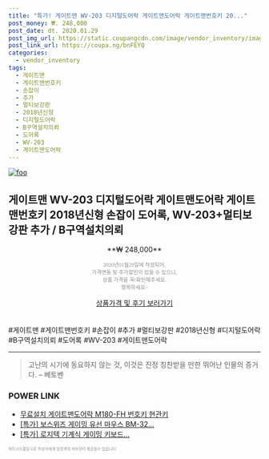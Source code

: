 ```yaml
--- 
title: "특가! 게이트맨 WV-203 디지털도어락 게이트맨도어락 게이트맨번호키 20..." 
post_money: ₩. 248,000 
post_date: dt. 2020.01.29 
post_img_url: https://static.coupangcdn.com/image/vendor_inventory/images/2018/03/29/15/8/6cd96008-210b-4735-b35b-497809bf7bdf.jpg 
post_link_url: https://coupa.ng/bnFEYQ 
categories: 
  - vendor_inventory 
tags: 
  - 게이트맨 
  - 게이트맨번호키 
  - 손잡이 
  - 추가 
  - 멀티보강판 
  - 2018년신형 
  - 디지털도어락 
  - B구역설치의뢰 
  - 도어록 
  - WV-203 
  - 게이트맨도어락 
--- 
```

[![foo](https://static.coupangcdn.com/image/vendor_inventory/images/2018/03/29/15/8/6cd96008-210b-4735-b35b-497809bf7bdf.jpg)](https://coupa.ng/bnFEYQ) 

## 게이트맨 WV-203 디지털도어락 게이트맨도어락 게이트맨번호키 2018년신형 손잡이 도어록, WV-203+멀티보강판 추가 / B구역설치의뢰 
<p style="text-align: center;">**₩ 248,000**</p> 
<p style="text-align: center;"><span style="color: #898c8f; font-family: Georgia,Times,serif; font-size: 0.75em;">2020년01월29일에 작성되어, <br>가격변동 및 추가할인이 있을 수 있으니,<br> 상품 가격을 꼭!확인해주세요.<br>행복하세요~</span> 
</p>	 
<div markdown="0" style="text-align: center;"><a href="https://coupa.ng/bnFEYQ" class="btn btn--success">상품가격 및 후기 보러가기</a></div> 
<br><br> 
  #게이트맨 #게이트맨번호키 #손잡이 #추가 #멀티보강판 #2018년신형 #디지털도어락 #B구역설치의뢰 #도어록 #WV-203 #게이트맨도어락 
<hr> 

> 고난의 시기에 동요하지 않는 것, 이것은 진정 칭찬받을 만한 뛰어난 인물의 증거다. – 베토벤 


### POWER LINK

* <a href="https://blog.naver.com/fasyy4321/221790722230" target="_blank">무료설치 게이트맨도어락 M180-FH 번호키 현관키</a>
* <a href="https://blog.naver.com/an0733/221785771324" target="_blank">[특가] 보스위즈 게이밍 유선 마우스 BM-32...</a>
* <a href="https://blog.naver.com/an0733/221789189537" target="_blank">[특가] 로지텍 기계식 게이밍 키보드...</a>

<span style="color: #898c8f; font-family: Georgia,Times,serif; font-size: 0.55em;">파트너스활동으로 작성자에게 일정액의 커미션이 제공될수 있습니다.</span> 
